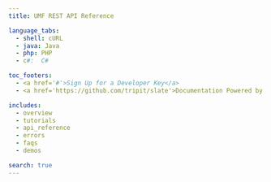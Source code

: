 ```yaml
---
title: UMF REST API Reference

language_tabs:
  - shell: cURL
  - java: Java
  - php: PHP
  - c#:  C# 

toc_footers:
  - <a href='#'>Sign Up for a Developer Key</a>
  - <a href='https://github.com/tripit/slate'>Documentation Powered by Slate</a>

includes:
  - overview
  - tutorials
  - api_reference
  - errors
  - faqs
  - demos

search: true
---
```

